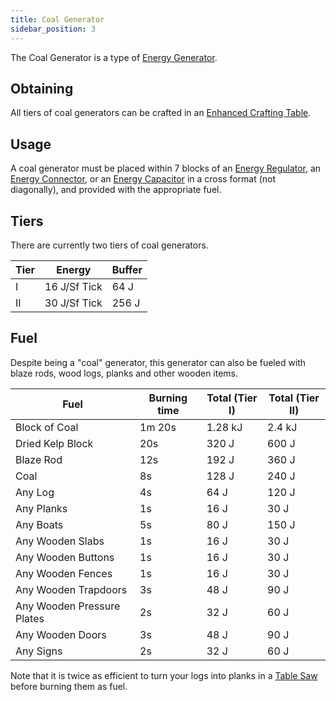```yaml
---
title: Coal Generator
sidebar_position: 3
---
```


The Coal Generator is a type of [Energy Generator](../Electric-Machines.md#energy-generation).

## Obtaining

All tiers of coal generators can be crafted in an [Enhanced Crafting Table](../../Basic-Machines/Enhanced-Crafting-Table.md).

## Usage

A coal generator must be placed within 7 blocks of an [Energy Regulator](../Energy-Management/Energy-Regulator.md), an [Energy Connector](../Energy-Management/Energy-Connector.md), or an [Energy Capacitor](../Energy-Management/Energy-Capacitors.md) in a cross format (not diagonally), and provided with the appropriate fuel.  

## Tiers

There are currently two tiers of coal generators.

| Tier |    Energy    | Buffer |
| ---- | ------------ | ------ |
| I    | 16 J/Sf Tick | 64 J   |
| II   | 30 J/Sf Tick | 256 J  |

## Fuel

Despite being a "coal" generator, this generator can also be fueled with blaze rods, wood logs, planks and other wooden items.

| Fuel                       | Burning time | Total (Tier I) | Total (Tier II) |
| -------------------------- | ------------ | -------------- | --------------- |
| Block of Coal              | 1m 20s       | 1.28 kJ        | 2.4 kJ          |
| Dried Kelp Block           | 20s          | 320 J          | 600 J           |
| Blaze Rod                  | 12s          | 192 J          | 360 J           |
| Coal                       | 8s           | 128 J          | 240 J           |
| Any Log                    | 4s           | 64 J           | 120 J           |
| Any Planks                 | 1s           | 16 J           | 30 J            |
| Any Boats                  | 5s           | 80 J           | 150 J           |
| Any Wooden Slabs           | 1s           | 16 J           | 30 J            |
| Any Wooden Buttons         | 1s           | 16 J           | 30 J            |
| Any Wooden Fences          | 1s           | 16 J           | 30 J            |
| Any Wooden Trapdoors       | 3s           | 48 J           | 90 J            |
| Any Wooden Pressure Plates | 2s           | 32 J           | 60 J            |
| Any Wooden Doors           | 3s           | 48 J           | 90 J            |
| Any Signs                  | 2s           | 32 J           | 60 J            |

Note that it is twice as efficient to turn your logs into planks in a [Table Saw](../../Basic-Machines/Table-Saw.md) before burning them as fuel.
